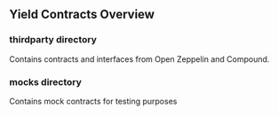 ## Yield Contracts Overview

### thirdparty directory
Contains contracts and interfaces from Open Zeppelin and Compound.
### mocks directory
Contains mock contracts for testing purposes
